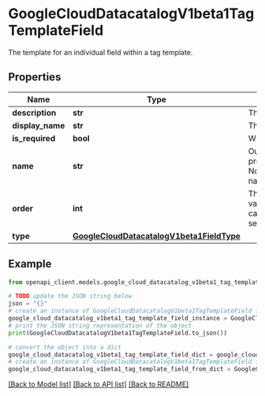 # GoogleCloudDatacatalogV1beta1TagTemplateField

The template for an individual field within a tag template.

## Properties

Name | Type | Description | Notes
------------ | ------------- | ------------- | -------------
**description** | **str** | The description for this field. Defaults to an empty string. | [optional] 
**display_name** | **str** | The display name for this field. Defaults to an empty string. | [optional] 
**is_required** | **bool** | Whether this is a required field. Defaults to false. | [optional] 
**name** | **str** | Output only. The resource name of the tag template field in URL format. Example: * projects/{project_id}/locations/{location}/tagTemplates/{tag_template}/fields/{field} Note that this TagTemplateField may not actually be stored in the location in this name. | [optional] [readonly] 
**order** | **int** | The order of this field with respect to other fields in this tag template. A higher value indicates a more important field. The value can be negative. Multiple fields can have the same order, and field orders within a tag do not have to be sequential. | [optional] 
**type** | [**GoogleCloudDatacatalogV1beta1FieldType**](GoogleCloudDatacatalogV1beta1FieldType.md) |  | [optional] 

## Example

```python
from openapi_client.models.google_cloud_datacatalog_v1beta1_tag_template_field import GoogleCloudDatacatalogV1beta1TagTemplateField

# TODO update the JSON string below
json = "{}"
# create an instance of GoogleCloudDatacatalogV1beta1TagTemplateField from a JSON string
google_cloud_datacatalog_v1beta1_tag_template_field_instance = GoogleCloudDatacatalogV1beta1TagTemplateField.from_json(json)
# print the JSON string representation of the object
print(GoogleCloudDatacatalogV1beta1TagTemplateField.to_json())

# convert the object into a dict
google_cloud_datacatalog_v1beta1_tag_template_field_dict = google_cloud_datacatalog_v1beta1_tag_template_field_instance.to_dict()
# create an instance of GoogleCloudDatacatalogV1beta1TagTemplateField from a dict
google_cloud_datacatalog_v1beta1_tag_template_field_from_dict = GoogleCloudDatacatalogV1beta1TagTemplateField.from_dict(google_cloud_datacatalog_v1beta1_tag_template_field_dict)
```
[[Back to Model list]](../README.md#documentation-for-models) [[Back to API list]](../README.md#documentation-for-api-endpoints) [[Back to README]](../README.md)


